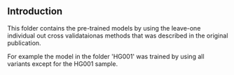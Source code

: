 Introduction
------------
This folder contains the pre-trained models by using the leave-one individual out cross validataionas methods that was described in the original publication.

For example the model in the folder 'HG001' was trained by using all variants except for the HG001 sample.
